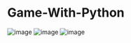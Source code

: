 # Game-With-Python
![image](https://user-images.githubusercontent.com/104844949/225376283-a4ccd2d6-e533-4866-b542-9140245b1665.png)
![image](https://user-images.githubusercontent.com/104844949/225376331-b5222d9f-be40-46f4-8747-b81ab3596f09.png)
![image](https://user-images.githubusercontent.com/104844949/225376407-d2df8f3b-5f2c-4de5-bd3a-0a5a05758cdd.png)
